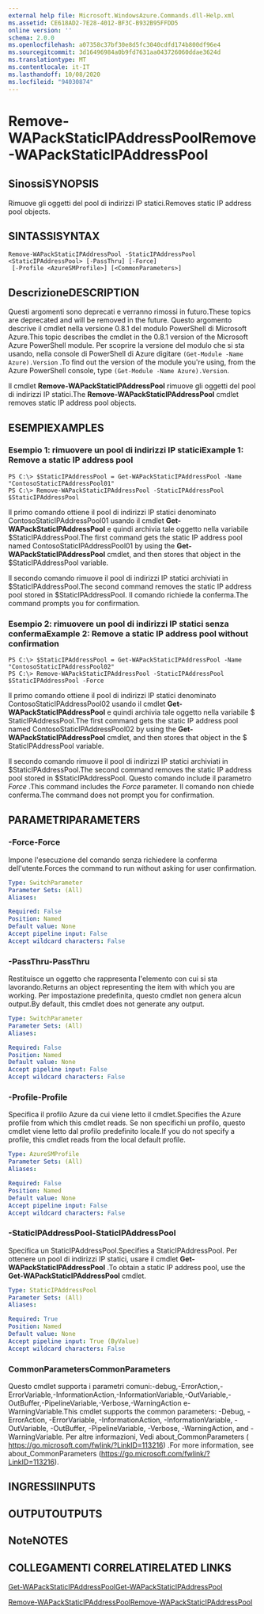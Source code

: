 ```yaml
---
external help file: Microsoft.WindowsAzure.Commands.dll-Help.xml
ms.assetid: CE618AD2-7E28-4012-BF3C-B932B95FFDD5
online version: ''
schema: 2.0.0
ms.openlocfilehash: a07358c37bf30e8d5fc3040cdfd174b800df96e4
ms.sourcegitcommit: 3d16496984a0b9fd7631aa043726060ddae3624d
ms.translationtype: MT
ms.contentlocale: it-IT
ms.lasthandoff: 10/08/2020
ms.locfileid: "94030874"
---
```

# <span data-ttu-id="3be30-101">Remove-WAPackStaticIPAddressPool</span><span class="sxs-lookup"><span data-stu-id="3be30-101">Remove-WAPackStaticIPAddressPool</span></span>

## <span data-ttu-id="3be30-102">Sinossi</span><span class="sxs-lookup"><span data-stu-id="3be30-102">SYNOPSIS</span></span>
<span data-ttu-id="3be30-103">Rimuove gli oggetti del pool di indirizzi IP statici.</span><span class="sxs-lookup"><span data-stu-id="3be30-103">Removes static IP address pool objects.</span></span>

## <span data-ttu-id="3be30-104">SINTASSI</span><span class="sxs-lookup"><span data-stu-id="3be30-104">SYNTAX</span></span>

```
Remove-WAPackStaticIPAddressPool -StaticIPAddressPool <StaticIPAddressPool> [-PassThru] [-Force]
 [-Profile <AzureSMProfile>] [<CommonParameters>]
```

## <span data-ttu-id="3be30-105">Descrizione</span><span class="sxs-lookup"><span data-stu-id="3be30-105">DESCRIPTION</span></span>
<span data-ttu-id="3be30-106">Questi argomenti sono deprecati e verranno rimossi in futuro.</span><span class="sxs-lookup"><span data-stu-id="3be30-106">These topics are deprecated and will be removed in the future.</span></span>
<span data-ttu-id="3be30-107">Questo argomento descrive il cmdlet nella versione 0.8.1 del modulo PowerShell di Microsoft Azure.</span><span class="sxs-lookup"><span data-stu-id="3be30-107">This topic describes the cmdlet in the 0.8.1 version of the Microsoft Azure PowerShell module.</span></span>
<span data-ttu-id="3be30-108">Per scoprire la versione del modulo che si sta usando, nella console di PowerShell di Azure digitare `(Get-Module -Name Azure).Version` .</span><span class="sxs-lookup"><span data-stu-id="3be30-108">To find out the version of the module you're using, from the Azure PowerShell console, type `(Get-Module -Name Azure).Version`.</span></span>

<span data-ttu-id="3be30-109">Il cmdlet **Remove-WAPackStaticIPAddressPool** rimuove gli oggetti del pool di indirizzi IP statici.</span><span class="sxs-lookup"><span data-stu-id="3be30-109">The **Remove-WAPackStaticIPAddressPool** cmdlet removes static IP address pool objects.</span></span>

## <span data-ttu-id="3be30-110">ESEMPI</span><span class="sxs-lookup"><span data-stu-id="3be30-110">EXAMPLES</span></span>

### <span data-ttu-id="3be30-111">Esempio 1: rimuovere un pool di indirizzi IP statici</span><span class="sxs-lookup"><span data-stu-id="3be30-111">Example 1: Remove a static IP address pool</span></span>
```
PS C:\> $StaticIPAddressPool = Get-WAPackStaticIPAddressPool -Name "ContosoStaticIPAddressPool01"
PS C:\> Remove-WAPackStaticIPAddressPool -StaticIPAddressPool $StaticIPAddressPool
```

<span data-ttu-id="3be30-112">Il primo comando ottiene il pool di indirizzi IP statici denominato ContosoStaticIPAddressPool01 usando il cmdlet **Get-WAPackStaticIPAddressPool** e quindi archivia tale oggetto nella variabile $StaticIPAddressPool.</span><span class="sxs-lookup"><span data-stu-id="3be30-112">The first command gets the static IP address pool named ContosoStaticIPAddressPool01 by using the **Get-WAPackStaticIPAddressPool** cmdlet, and then stores that object in the $StaticIPAddressPool variable.</span></span>

<span data-ttu-id="3be30-113">Il secondo comando rimuove il pool di indirizzi IP statici archiviati in $StaticIPAddressPool.</span><span class="sxs-lookup"><span data-stu-id="3be30-113">The second command removes the static IP address pool stored in $StaticIPAddressPool.</span></span>
<span data-ttu-id="3be30-114">Il comando richiede la conferma.</span><span class="sxs-lookup"><span data-stu-id="3be30-114">The command prompts you for confirmation.</span></span>

### <span data-ttu-id="3be30-115">Esempio 2: rimuovere un pool di indirizzi IP statici senza conferma</span><span class="sxs-lookup"><span data-stu-id="3be30-115">Example 2: Remove a static IP address pool without confirmation</span></span>
```
PS C:\> $StaticIPAddressPool = Get-WAPackStaticIPAddressPool -Name "ContosoStaticIPAddressPool02"
PS C:\> Remove-WAPackStaticIPAddressPool -StaticIPAddressPool $StaticIPAddressPool -Force
```

<span data-ttu-id="3be30-116">Il primo comando ottiene il pool di indirizzi IP statici denominato ContosoStaticIPAddressPool02 usando il cmdlet **Get-WAPackStaticIPAddressPool** e quindi archivia tale oggetto nella variabile $ StaticIPAddressPool.</span><span class="sxs-lookup"><span data-stu-id="3be30-116">The first command gets the static IP address pool named ContosoStaticIPAddressPool02 by using the **Get-WAPackStaticIPAddressPool** cmdlet, and then stores that object in the $ StaticIPAddressPool variable.</span></span>

<span data-ttu-id="3be30-117">Il secondo comando rimuove il pool di indirizzi IP statici archiviati in $StaticIPAddressPool.</span><span class="sxs-lookup"><span data-stu-id="3be30-117">The second command removes the static IP address pool stored in $StaticIPAddressPool.</span></span>
<span data-ttu-id="3be30-118">Questo comando include il parametro *Force* .</span><span class="sxs-lookup"><span data-stu-id="3be30-118">This command includes the *Force* parameter.</span></span>
<span data-ttu-id="3be30-119">Il comando non chiede conferma.</span><span class="sxs-lookup"><span data-stu-id="3be30-119">The command does not prompt you for confirmation.</span></span>

## <span data-ttu-id="3be30-120">PARAMETRI</span><span class="sxs-lookup"><span data-stu-id="3be30-120">PARAMETERS</span></span>

### <span data-ttu-id="3be30-121">-Force</span><span class="sxs-lookup"><span data-stu-id="3be30-121">-Force</span></span>
<span data-ttu-id="3be30-122">Impone l'esecuzione del comando senza richiedere la conferma dell'utente.</span><span class="sxs-lookup"><span data-stu-id="3be30-122">Forces the command to run without asking for user confirmation.</span></span>

```yaml
Type: SwitchParameter
Parameter Sets: (All)
Aliases:

Required: False
Position: Named
Default value: None
Accept pipeline input: False
Accept wildcard characters: False
```

### <span data-ttu-id="3be30-123">-PassThru</span><span class="sxs-lookup"><span data-stu-id="3be30-123">-PassThru</span></span>
<span data-ttu-id="3be30-124">Restituisce un oggetto che rappresenta l'elemento con cui si sta lavorando.</span><span class="sxs-lookup"><span data-stu-id="3be30-124">Returns an object representing the item with which you are working.</span></span>
<span data-ttu-id="3be30-125">Per impostazione predefinita, questo cmdlet non genera alcun output.</span><span class="sxs-lookup"><span data-stu-id="3be30-125">By default, this cmdlet does not generate any output.</span></span>

```yaml
Type: SwitchParameter
Parameter Sets: (All)
Aliases:

Required: False
Position: Named
Default value: None
Accept pipeline input: False
Accept wildcard characters: False
```

### <span data-ttu-id="3be30-126">-Profile</span><span class="sxs-lookup"><span data-stu-id="3be30-126">-Profile</span></span>
<span data-ttu-id="3be30-127">Specifica il profilo Azure da cui viene letto il cmdlet.</span><span class="sxs-lookup"><span data-stu-id="3be30-127">Specifies the Azure profile from which this cmdlet reads.</span></span>
<span data-ttu-id="3be30-128">Se non specifichi un profilo, questo cmdlet viene letto dal profilo predefinito locale.</span><span class="sxs-lookup"><span data-stu-id="3be30-128">If you do not specify a profile, this cmdlet reads from the local default profile.</span></span>

```yaml
Type: AzureSMProfile
Parameter Sets: (All)
Aliases:

Required: False
Position: Named
Default value: None
Accept pipeline input: False
Accept wildcard characters: False
```

### <span data-ttu-id="3be30-129">-StaticIPAddressPool</span><span class="sxs-lookup"><span data-stu-id="3be30-129">-StaticIPAddressPool</span></span>
<span data-ttu-id="3be30-130">Specifica un StaticIPAddressPool.</span><span class="sxs-lookup"><span data-stu-id="3be30-130">Specifies a StaticIPAddressPool.</span></span>
<span data-ttu-id="3be30-131">Per ottenere un pool di indirizzi IP statici, usare il cmdlet **Get-WAPackStaticIPAddressPool** .</span><span class="sxs-lookup"><span data-stu-id="3be30-131">To obtain a static IP address pool, use the **Get-WAPackStaticIPAddressPool** cmdlet.</span></span>

```yaml
Type: StaticIPAddressPool
Parameter Sets: (All)
Aliases:

Required: True
Position: Named
Default value: None
Accept pipeline input: True (ByValue)
Accept wildcard characters: False
```

### <span data-ttu-id="3be30-132">CommonParameters</span><span class="sxs-lookup"><span data-stu-id="3be30-132">CommonParameters</span></span>
<span data-ttu-id="3be30-133">Questo cmdlet supporta i parametri comuni:-debug,-ErrorAction,-ErrorVariable,-InformationAction,-InformationVariable,-OutVariable,-OutBuffer,-PipelineVariable,-Verbose,-WarningAction e-WarningVariable.</span><span class="sxs-lookup"><span data-stu-id="3be30-133">This cmdlet supports the common parameters: -Debug, -ErrorAction, -ErrorVariable, -InformationAction, -InformationVariable, -OutVariable, -OutBuffer, -PipelineVariable, -Verbose, -WarningAction, and -WarningVariable.</span></span> <span data-ttu-id="3be30-134">Per altre informazioni, Vedi about_CommonParameters ( https://go.microsoft.com/fwlink/?LinkID=113216) .</span><span class="sxs-lookup"><span data-stu-id="3be30-134">For more information, see about_CommonParameters (https://go.microsoft.com/fwlink/?LinkID=113216).</span></span>

## <span data-ttu-id="3be30-135">INGRESSI</span><span class="sxs-lookup"><span data-stu-id="3be30-135">INPUTS</span></span>

## <span data-ttu-id="3be30-136">OUTPUT</span><span class="sxs-lookup"><span data-stu-id="3be30-136">OUTPUTS</span></span>

## <span data-ttu-id="3be30-137">Note</span><span class="sxs-lookup"><span data-stu-id="3be30-137">NOTES</span></span>

## <span data-ttu-id="3be30-138">COLLEGAMENTI CORRELATI</span><span class="sxs-lookup"><span data-stu-id="3be30-138">RELATED LINKS</span></span>

[<span data-ttu-id="3be30-139">Get-WAPackStaticIPAddressPool</span><span class="sxs-lookup"><span data-stu-id="3be30-139">Get-WAPackStaticIPAddressPool</span></span>](./Get-WAPackStaticIPAddressPool.md)

[<span data-ttu-id="3be30-140">Remove-WAPackStaticIPAddressPool</span><span class="sxs-lookup"><span data-stu-id="3be30-140">Remove-WAPackStaticIPAddressPool</span></span>](./Remove-WAPackStaticIPAddressPool.md)


